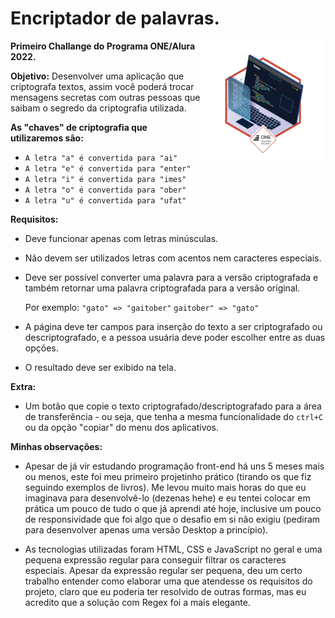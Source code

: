 # Encriptador de palavras.

<img src="badge-conclusao-primeiro-desafio-encriptador.png" alt="medalha por ter cumprido o primeiro desafio" align="right" width="200"/>

**Primeiro Challange do Programa ONE/Alura 2022.**

**Objetivo:**
Desenvolver uma aplicação que criptografa textos, assim você poderá trocar mensagens secretas com outras pessoas que saibam o segredo da criptografia utilizada.

**As "chaves" de criptografia que utilizaremos são:**
- `A letra "a" é convertida para "ai"`  
- `A letra "e" é convertida para "enter"`  
- `A letra "i" é convertida para "imes"`  
- `A letra "o" é convertida para "ober"`  
- `A letra "u" é convertida para "ufat"`  

**Requisitos:**
- Deve funcionar apenas com letras minúsculas.
- Não devem ser utilizados letras com acentos nem caracteres especiais.
- Deve ser possível converter uma palavra para a versão criptografada e também retornar uma palavra criptografada para a versão original. 

    Por exemplo:
    `"gato" => "gaitober"`
    `gaitober" => "gato"`

- A página deve ter campos para inserção do texto a ser criptografado ou descriptografado, e a pessoa usuária deve poder escolher entre as duas opções.
- O resultado deve ser exibido na tela.

**Extra:**
- Um botão que copie o texto criptografado/descriptografado para a área de transferência - ou seja, que tenha a mesma funcionalidade do `ctrl+C` ou da opção "copiar" do menu dos aplicativos.

**Minhas observações:**  
- Apesar de já vir estudando programação front-end há uns 5 meses mais ou menos, este foi meu primeiro projetinho prático (tirando os que fiz seguindo exemplos de livros). Me levou muito mais horas do que eu imaginava para desenvolvê-lo (dezenas hehe) e eu tentei colocar em prática um pouco de tudo o que já aprendi até hoje, inclusive um pouco de responsividade que foi algo que o desafio em si não exigiu (pediram para desenvolver apenas uma versão Desktop a princípio).  
  
- As tecnologias utilizadas foram HTML, CSS e JavaScript no geral e uma pequena expressão regular para conseguir filtrar os caracteres especiais. Apesar da expressão regular ser pequena, deu um certo trabalho entender como elaborar uma que atendesse os requisitos do projeto, claro que eu poderia ter resolvido de outras formas, mas eu acredito que a solução com Regex foi a mais elegante.

